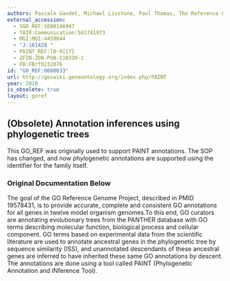 ```yaml
---
authors: Pascale Gaudet, Michael Livstone, Paul Thomas, The Reference Genome Project
external_accession: 
  - SGD_REF:S000146947
  - TAIR:Communication:501741973
  - MGI:MGI:4459044
  - "J:161428 "
  - PAINT_REF:[0-9]{7}
  - ZFIN:ZDB-PUB-110330-1
  - FB:FBrf0232076
id: "GO_REF:0000033"
url: http://gocwiki.geneontology.org/index.php/PAINT
year: 2010
is_obsolete: true
layout: goref
---
```


## (Obsolete) Annotation inferences using phylogenetic trees

This GO_REF was originally used to support PAINT annotations. The SOP has changed, and now phylogenetic annotations are supported using the identifier for the family itself.

### Original Documentation Below

The goal of the GO Reference Genome Project, described in PMID 19578431, is to provide accurate, complete and consistent GO annotations for all genes in twelve model organism genomes.To this end, GO curators are annotating evolutionary trees from the PANTHER database with GO terms describing molecular function, biological process and cellular component. GO terms based on experimental data from the scientific literature are used to annotate ancestral genes in the phylogenetic tree by sequence similarity (ISS), and unannotated descendants of these ancestral genes are inferred to have inherited these same GO annotations by descent. The annotations are done using a tool called PAINT (Phylogenetic Annotation and INference Tool).
